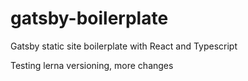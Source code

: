 # gatsby-boilerplate

Gatsby static site boilerplate with React and Typescript

Testing lerna versioning, more changes
